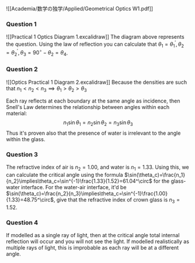 ![[Academia/数学の独学/Applied/Geometrical Optics W1.pdf]]

### Question 1
![[Practical 1 Optics Diagram 1.excalidraw]]
The diagram above represents the question. Using the law of reflection you can calculate that $\theta_1=\theta_1^\prime, \theta_2=\theta_2^\prime, \theta_3=90^\circ-\theta_2=\theta_4$.
### Question 2
![[Optics Practical 1 Diagram 2.excalidraw]]
Because the densities are such that $n_1<n_2<n_3\implies\theta_1\gt\theta_2\gt\theta_3$

Each ray reflects at each boundary at the same angle as incidence, then Snell's Law determines the relationship between angles within each material:
$$
n_1\sin\theta_1=n_2\sin\theta_2=n_3\sin\theta_3
$$
Thus it's proven also that the presence of water is irrelevant to the angle within the glass.
### Question 3
The refractive index of air is $n_2=1.00$, and water is $n_1=1.33$. Using this, we can calculate the critical angle using the formula $\sin(\theta_c)=\frac{n_1}{n_2}\implies\theta_c=\sin^{-1}\frac{1.33}{1.52}=61.04^\circ$ for the glass-water interface.
For the water-air interface, it'd be $\sin(\theta_c)=\frac{n_2}{n_3}\implies\theta_c=\sin^{-1}\frac{1.00}{1.33}=48.75^\circ$, give that the refractive index of crown glass is $n_3=1.52$.
### Question 4
If modelled as a single ray of light, then at the critical angle total internal reflection will occur and you will not see the light.
If modelled realistically as multiple rays of light, this is improbable as each ray will be at a different angle.